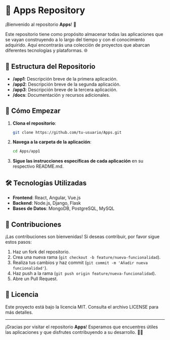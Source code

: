 # 📱 Apps Repository

¡Bienvenido al repositorio **Apps**! 🚀

Este repositorio tiene como propósito almacenar todas las aplicaciones que se vayan construyendo a lo largo del tiempo y con el conocimiento adquirido. Aquí encontrarás una colección de proyectos que abarcan diferentes tecnologías y plataformas. 🌐

## 📂 Estructura del Repositorio

- **/app1**: Descripción breve de la primera aplicación.
- **/app2**: Descripción breve de la segunda aplicación.
- **/app3**: Descripción breve de la tercera aplicación.
- **/docs**: Documentación y recursos adicionales.

## 🚀 Cómo Empezar

1. **Clona el repositorio**:
    ```bash
    git clone https://github.com/tu-usuario/Apps.git
    ```
2. **Navega a la carpeta de la aplicación**:
    ```bash
    cd Apps/app1
    ```
3. **Sigue las instrucciones específicas de cada aplicación** en su respectivo README.md.

## 🛠️ Tecnologías Utilizadas

- **Frontend**: React, Angular, Vue.js
- **Backend**: Node.js, Django, Flask
- **Bases de Datos**: MongoDB, PostgreSQL, MySQL

## 🤝 Contribuciones

¡Las contribuciones son bienvenidas! Si deseas contribuir, por favor sigue estos pasos:

1. Haz un fork del repositorio.
2. Crea una nueva rama (`git checkout -b feature/nueva-funcionalidad`).
3. Realiza tus cambios y haz commit (`git commit -m 'Añadir nueva funcionalidad'`).
4. Haz push a la rama (`git push origin feature/nueva-funcionalidad`).
5. Abre un Pull Request.

## 📄 Licencia

Este proyecto está bajo la licencia MIT. Consulta el archivo LICENSE para más detalles.

---

¡Gracias por visitar el repositorio **Apps**! Esperamos que encuentres útiles las aplicaciones y que disfrutes contribuyendo a su desarrollo. 🚀📱
